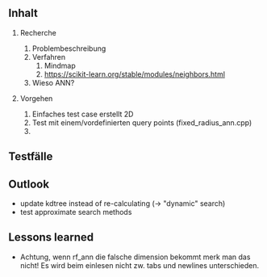 ## Inhalt
1. Recherche
    1. Problembeschreibung
    2. Verfahren
        1.  Mindmap
        2.  https://scikit-learn.org/stable/modules/neighbors.html
    3. Wieso ANN?

2. Vorgehen
    1. Einfaches test case erstellt 2D
    2. Test mit einem/vordefinierten query points (fixed_radius_ann.cpp)
    3. 

## Testfälle



## Outlook
* update kdtree instead of re-calculating (-> "dynamic" search)
* test approximate search methods


## Lessons learned
* Achtung, wenn rf_ann die falsche dimension bekommt merk man das nicht! Es wird beim einlesen nicht zw. tabs und newlines unterschieden.